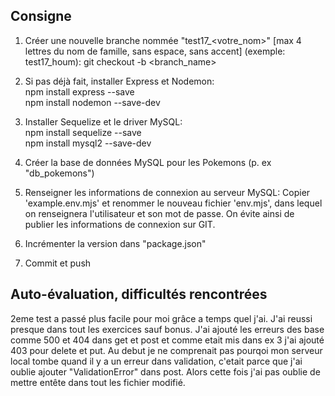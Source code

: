 ## Consigne

1. Créer une nouvelle branche nommée "test17_<votre_nom>" [max 4 lettres du nom de famille, sans espace, sans accent] (exemple: test17_houm):
git checkout -b <branch_name>

2. Si pas déjà fait, installer Express et Nodemon:  
npm install express --save  
npm install nodemon --save-dev

3. Installer Sequelize et le driver MySQL:  
npm install sequelize --save  
npm install mysql2 --save-dev

4. Créer la base de données MySQL pour les Pokemons (p. ex "db_pokemons")

5. Renseigner les informations de connexion au serveur MySQL:
Copier 'example.env.mjs' et renommer le nouveau fichier 'env.mjs', dans lequel on renseignera l'utilisateur et son mot de passe.
On évite ainsi de publier les informations de connexion sur GIT.

6. Incrémenter la version dans "package.json"

7. Commit et push

## Auto-évaluation, difficultés rencontrées

2eme test a passé plus facile pour moi grâce a temps quel j'ai. J'ai reussi presque dans tout les exercices sauf bonus. J'ai ajouté les erreurs des base comme 500 et 404 dans get et post et comme etait mis dans ex 3 j'ai ajouté 403 pour delete et put. Au debut je ne comprenait pas pourqoi mon serveur local tombe quand il y a un erreur dans validation, c'etait parce que j'ai oublie ajouter "ValidationError" dans post. Alors cette fois j'ai pas oublie de mettre entête dans tout les fichier modifié. 